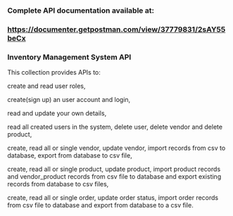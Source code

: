 ### Complete API documentation available at: 
### https://documenter.getpostman.com/view/37779831/2sAY55beCx 

### Inventory Management System API
This collection provides APIs to:

create and read user roles,

create(sign up) an user account and login,

read and update your own details,

read all created users in the system, delete user, delete vendor and delete product,

create, read all or single vendor, update vendor, import records from csv to database, export from database to csv file,

create, read all or single product, update product, import product records and vendor_product records from csv file to database and export existing records from database to csv files,

create, read all or single order, update order status, import order records from csv file to database and export from database to a csv file.
